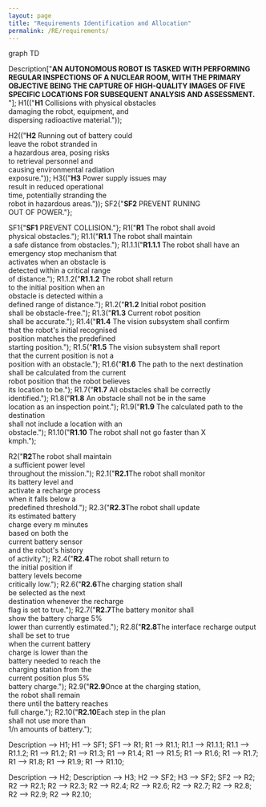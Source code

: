 ```yaml
---
layout: page
title: "Requirements Identification and Allocation"
permalink: /RE/requirements/
---
```

<html lang="en">
   <head>
	 <script src="https://cdnjs.cloudflare.com/ajax/libs/mermaid/8.0.0/mermaid.min.js"></script>
    </head>
	 
<body>

<div class="mermaid">graph TD

Description["<b>AN AUTONOMOUS ROBOT IS TASKED WITH PERFORMING REGULAR INSPECTIONS OF A NUCLEAR ROOM, WITH THE PRIMARY OBJECTIVE BEING THE CAPTURE OF HIGH-QUALITY IMAGES OF FIVE SPECIFIC LOCATIONS FOR SUBSEQUENT ANALYSIS AND ASSESSMENT. </b>"];
H1(("<b>H1</b> Collisions with physical obstacles<br/> damaging the robot, equipment, and<br/> dispersing radioactive material."));

H2(("<b>H2</b> Running out of battery could<br/> leave the robot stranded in<br/> a hazardous area, posing risks<br/> to retrieval personnel and<br/> causing environmental radiation<br/> exposure."));
H3(("<b>H3</b> Power supply issues may<br/> result in reduced operational<br/> time, potentially stranding the<br/> robot in hazardous areas."));
SF2{"<b>SF2</b> PREVENT RUNING<br/> OUT OF POWER."};

SF1{"<b>SF1</b> PREVENT COLLISION."};
R1("<b>R1</b> The robot shall avoid<br/> physical obstacles.");
R1.1("<b>R1.1</b> The robot shall maintain<br/> a safe distance from obstacles.");
R1.1.1("<b>R1.1.1</b> The robot shall have an<br/> emergency stop mechanism that<br/> activates when an obstacle is<br/> detected within a critical range<br/> of distance.");
R1.1.2("<b>R1.1.2</b> The robot shall return<br/> to the initial position when an<br/> obstacle is detected within a <br/> defined range of distance.");
R1.2("<b>R1.2</b> Initial robot position<br/> shall be obstacle-free.");
R1.3("<b>R1.3</b> Current robot position<br/> shall be accurate.");
R1.4("<b>R1.4</b> The vision subsystem shall confirm<br/> that the robot's initial recognised<br/> position matches the predefined<br/> starting position.");
R1.5("<b>R1.5</b> The vision subsystem shall report<br/> that the current position is not a<br/> position with an obstacle.");
R1.6("<b>R1.6</b> The path to the next destination<br/> shall be calculated from the current<br/> robot position that the robot believes<br/> its location to be.");
R1.7("<b>R1.7</b> All obstacles shall be correctly<br/> identified.");
R1.8("<b>R1.8</b> An obstacle shall not be in the same<br/> location as an inspection point.");
R1.9("<b>R1.9</b> The calculated path to the destination<br/> shall not include a location with an<br/> obstacle.");
R1.10("<b>R1.10</b> The robot shall not go faster than X<br/> kmph.");

R2("<b>R2</b>The robot shall maintain<br/> a sufficient power level<br/> throughout the mission.");
R2.1("<b>R2.1</b>The robot shall monitor<br/> its battery level and<br/> activate a recharge process<br/> when it falls below a<br/> predefined threshold.");
R2.3("<b>R2.3</b>The robot shall update<br/> its estimated battery<br/> charge every m minutes<br/> based on both the<br/> current battery sensor<br/> and the robot's history<br/> of activity.");
R2.4("<b>R2.4</b>The robot shall return to<br/> the initial position if<br/> battery levels become<br/> critically low.");
R2.6("<b>R2.6</b>The charging station shall<br/> be selected as the next<br/> destination whenever the recharge<br/> flag is set to true.");
R2.7("<b>R2.7</b>The battery monitor shall<br/> show the battery charge 5%<br/> lower than currently estimated.");
R2.8("<b>R2.8</b>The interface recharge output<br/> shall be set to true<br/> when the current battery<br/> charge is lower than the<br/> battery needed to reach the<br/> charging station from the<br/> current position plus 5%<br/> battery charge.");
R2.9("<b>R2.9</b>Once at the charging station,<br/> the robot shall remain<br/> there until the battery reaches<br/> full charge.");
R2.10("<b>R2.10</b>Each step in the plan<br/> shall not use more than<br/> 1/n amounts of battery.");
        

Description --> H1;
H1 --> SF1;
SF1 --> R1;
R1 --> R1.1;
R1.1 --> R1.1.1;
R1.1 --> R1.1.2;
R1 --> R1.2;
R1 --> R1.3;
R1 --> R1.4;
R1 --> R1.5;
R1 --> R1.6;
R1 --> R1.7;
R1 --> R1.8;
R1 --> R1.9;
R1 --> R1.10;

Description --> H2;
Description --> H3;
H2 --> SF2;
H3 --> SF2;
SF2 --> R2;
R2 --> R2.1;
R2 --> R2.3;
R2 --> R2.4;
R2 --> R2.6;
R2 --> R2.7;
R2 --> R2.8;
R2 --> R2.9;
R2 --> R2.10;

</div>

	
</body>
<script>
var config = {
    startOnLoad:true,
    theme: 'forest',
    flowchart:{
            useMaxWidth:false,
            htmlLabels:true
        }
};
mermaid.initialize(config);
window.mermaid.init(undefined, document.querySelectorAll('.language-mermaid'));
</script>

</html>
